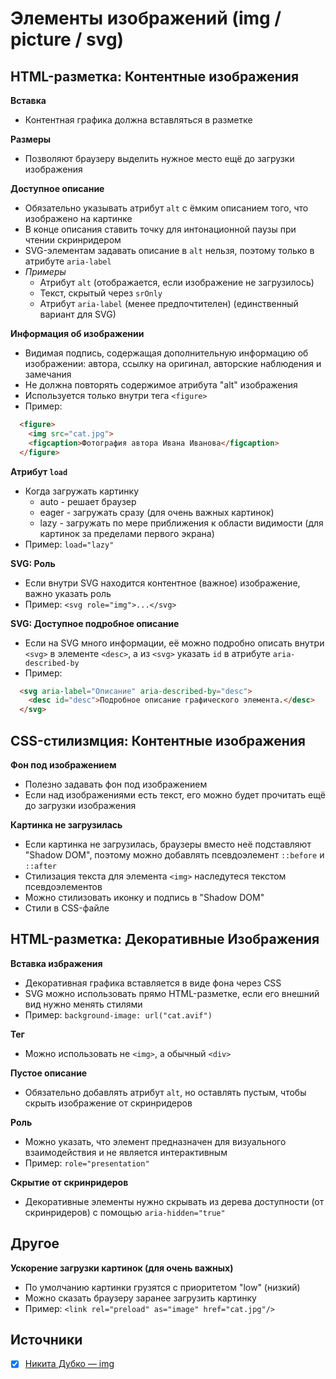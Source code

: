 # Элементы изображений (img / picture / svg)

## HTML-разметка: Контентные изображения
**Вставка**
- Контентная графика должна вставляться в разметке

**Размеры**
- Позволяют браузеру выделить нужное место ещё до загрузки изображения

**Доступное описание**
- Обязательно указывать атрибут `alt` с ёмким описанием того, что изображено на картинке
- В конце описания ставить точку для интонационной паузы при чтении скринридером<br/>
- SVG-элементам задавать описание в `alt` нельзя, поэтому только в атрибуте `aria-label`
- *Примеры*
  - Атрибут `alt` (отображается, если изображение не загрузилось)
  - Текст, скрытый через `srOnly`
  - Атрибут `aria-label` (менее предпочтителен) (единственный вариант для SVG)

**Информация об изображении**
- Видимая подпись, содержащая дополнительную информацию об изображении: автора, ссылку на оригинал, авторские наблюдения и замечания
- Не должна повторять содержимое атрибута "alt" изображения
- Используется только внутри тега `<figure>`
- Пример:
```html
  <figure>
    <img src="cat.jpg">
    <figcaption>Фотография автора Ивана Иванова</figcaption>
  </figure>
```

**Атрибут `load`**
- Когда загружать картинку
  - auto - решает браузер
  - eager - загружать сразу (для очень важных картинок)
  - lazy - загружать по мере приближения к области видимости (для картинок за пределами первого экрана)
- Пример: `load="lazy"`

**SVG: Роль**
- Если внутри SVG находится контентное (важное) изображение, важно указать роль
- Пример: `<svg role="img">...</svg>`

**SVG: Доступное подробное описание**
- Если на SVG много информации, её можно подробно описать внутри `<svg>` в элементе `<desc>`, а из `<svg>` указать `id` в атрибуте `aria-described-by`
- Пример:
```html
  <svg aria-label="Описание" aria-described-by="desc">
    <desc id="desc">Подробное описание графического элемента.</desc>
  </svg>
```


## CSS-стилизмция: Контентные изображения
**Фон под изображением**
- Полезно задавать фон под изображением
- Если над изображениями есть текст, его можно будет прочитать ещё до загрузки изображения

**Картинка не загрузилась**
- Если картинка не загрузилась, браузеры вместо неё подставляют "Shadow DOM", поэтому можно добавлять псевдоэлемент `::before` и `::after`
- Стилизация текста для элемента `<img>` наследутеся текстом псевдоэлементов
- Можно стилизовать иконку и подпись в "Shadow DOM"
- Стили в CSS-файле


## HTML-разметка: Декоративные Изображения
**Вставка избражения**
- Декоративная графика вставляется в виде фона через CSS
- SVG можно использовать прямо HTML-разметке, если его внешний вид нужно менять стилями
- Пример: `background-image: url("cat.avif")`

**Тег**
- Можно использовать не `<img>`, а обычный `<div>`

**Пустое описание**
- Обязательно добавлять атрибут `alt`, но оставлять пустым, чтобы скрыть изображение от скринридеров

**Роль**
- Можно указать, что элемент предназначен для визуального взаимодействия и не является интерактивным
- Пример: `role="presentation"`

**Скрытие от скринридеров**
- Декоративные элементы нужно скрывать из дерева доступности (от скринридеров) с помощью `aria-hidden="true"`


## Другое
**Ускорение загрузки картинок (для очень важных)**
- По умолчанию картинки грузятся с приоритетом "low" (низкий)
- Можно сказать браузеру заранее загрузить картинку
- Пример: `<link rel="preload" as="image" href="cat.jpg"/>`


## Источники
- [x] [Никита Дубко — img](https://www.youtube.com/watch?v=WfzKd16LplI)